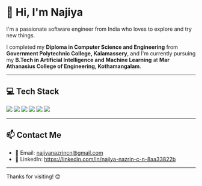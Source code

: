 # 👋 Hi, I'm Najiya

I'm a passionate software engineer from India who loves to explore and try new things.

I completed my **Diploma in Computer Science and Engineering** from **Government Polytechnic College, Kalamassery**, and I'm currently pursuing my **B.Tech in Artificial Intelligence and Machine Learning** at **Mar Athanasius College of Engineering, Kothamangalam**.

---

## 💻 Tech Stack

<p>
  <img src="https://img.shields.io/badge/Python-3776AB?style=for-the-badge&logo=python&logoColor=white" />
  <img src="https://img.shields.io/badge/Dart-0175C2?style=for-the-badge&logo=dart&logoColor=white" />
  <img src="https://img.shields.io/badge/Flutter-02569B?style=for-the-badge&logo=flutter&logoColor=white" />
  <img src="https://img.shields.io/badge/FastAPI-009688?style=for-the-badge&logo=fastapi&logoColor=white" />
  <img src="https://img.shields.io/badge/Django-092E20?style=for-the-badge&logo=django&logoColor=white" />
  <img src="https://img.shields.io/badge/JavaScript-F7DF1E?style=for-the-badge&logo=javascript&logoColor=black" />
</p>

---

## 📫 Contact Me

- 📧 Email: najiyanazrincn@gmail.com  
- 💼 LinkedIn: https://linkedin.com/in/najiya-nazrin-c-n-8aa33822b  

---

Thanks for visiting! 😊

